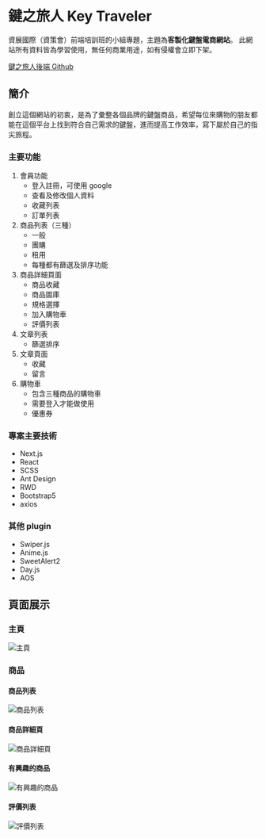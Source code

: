 # 鍵之旅人 Key Traveler

資展國際（資策會）前端培訓班的小組專題，主題為**客製化鍵盤電商網站**。
此網站所有資料皆為學習使用，無任何商業用途，如有侵權會立即下架。

[鍵之旅人後端 Github](https://github.com/jjjj88521/Key_traveler_backend)

## 簡介

創立這個網站的初衷，是為了彙整各個品牌的鍵盤商品，希望每位來購物的朋友都能在這個平台上找到符合自己需求的鍵盤，進而提高工作效率，寫下屬於自己的指尖旅程。

### 主要功能

1. 會員功能
   - 登入註冊，可使用 google
   - 查看及修改個人資料
   - 收藏列表
   - 訂單列表
2. 商品列表（三種）
   - 一般
   - 團購
   - 租用
   - 每種都有篩選及排序功能
3. 商品詳細頁面
   - 商品收藏
   - 商品圖庫
   - 規格選擇
   - 加入購物車
   - 評價列表
4. 文章列表
   - 篩選排序
5. 文章頁面
   - 收藏
   - 留言
6. 購物車
   - 包含三種商品的購物車
   - 需要登入才能做使用
   - 優惠券

### 專案主要技術

- Next.js
- React
- SCSS
- Ant Design
- RWD
- Bootstrap5
- axios

### 其他 plugin

- Swiper.js
- Anime.js
- SweetAlert2
- Day.js
- AOS

## 頁面展示

### 主頁

![主頁](https://i.imgur.com/h4HhvPf.png)

### 商品

#### 商品列表

![商品列表](https://i.imgur.com/Dt8cH9f.png)

#### 商品詳細頁

![商品詳細頁](https://i.imgur.com/ztd9e4V.png)

#### 有興趣的商品

![有興趣的商品](https://i.imgur.com/IlBIQ2h.png)

#### 評價列表

![評價列表](https://i.imgur.com/acB8GQa.png)
